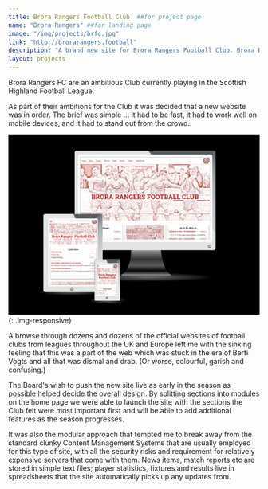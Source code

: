 ```yaml
---
title: Brora Rangers Football Club  ##for project page
name: "Brora Rangers" ##for landing page
image: "/img/projects/brfc.jpg"
link: "http://brorarangers.football"
description: "A brand new site for Brora Rangers Football Club. Brora Rangers were looking for a site that would keep supporters informed and attract investment." ##for landing page
layout: projects
---
```

Brora Rangers FC are an ambitious Club currently playing in the Scottish Highland Football League. 

As part of their ambitions for the Club it was decided that a new website was in order. The brief was simple ... it had to be fast, it had to work well on mobile devices, and it had to stand out from the crowd.

![Brora rangers FC website on different screen sizes](/img/projects/brora_rangers_screens.jpg){: .img-responsive}

A browse through dozens and dozens of the official websites of football clubs from leagues throughout the UK and Europe left me with the sinking feeling that this was a part of the web which was stuck in the era of Berti Vogts and all that was dismal and drab. (Or worse, colourful, garish and confusing.)

The Board's wish to push the new site live as early in the season as possible helped decide the overall design. By splitting sections into modules on the home page we were able to launch the site with the sections the Club felt were most important first and will be able to add additional features as the season progresses.

It was also the modular approach that tempted me to break away from the standard clunky Content Management Systems that are usually employed for this type of site, with all the security risks and requirement for relatively expensive servers that come with them. News items, match reports etc are stored in simple text files; player statistics, fixtures and results live in spreadsheets that the site automatically picks up any updates from.